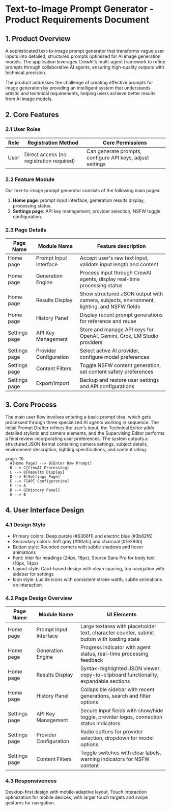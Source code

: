 # Text-to-Image Prompt Generator - Product Requirements Document

## 1. Product Overview
A sophisticated text-to-image prompt generator that transforms vague user inputs into detailed, structured prompts optimized for AI image generation models. The application leverages CrewAI's multi-agent framework to refine prompts through collaborative AI agents, ensuring high-quality outputs with technical precision.

The product addresses the challenge of creating effective prompts for image generation by providing an intelligent system that understands artistic and technical requirements, helping users achieve better results from AI image models.

## 2. Core Features

### 2.1 User Roles
| Role | Registration Method | Core Permissions |
|------|---------------------|------------------|
| User | Direct access (no registration required) | Can generate prompts, configure API keys, adjust settings |

### 2.2 Feature Module
Our text-to-image prompt generator consists of the following main pages:
1. **Home page**: prompt input interface, generation results display, processing status.
2. **Settings page**: API key management, provider selection, NSFW toggle configuration.

### 2.3 Page Details
| Page Name | Module Name | Feature description |
|-----------|-------------|---------------------|
| Home page | Prompt Input Interface | Accept user's raw text input, validate input length and content |
| Home page | Generation Engine | Process input through CrewAI agents, display real-time processing status |
| Home page | Results Display | Show structured JSON output with camera, subjects, environment, lighting, and NSFW fields |
| Home page | History Panel | Display recent prompt generations for reference and reuse |
| Settings page | API Key Management | Store and manage API keys for OpenAI, Gemini, Grok, LM Studio providers |
| Settings page | Provider Configuration | Select active AI provider, configure model preferences |
| Settings page | Content Filters | Toggle NSFW content generation, set content safety preferences |
| Settings page | Export/Import | Backup and restore user settings and API configurations |

## 3. Core Process
The main user flow involves entering a basic prompt idea, which gets processed through three specialized AI agents working in sequence. The Initial Prompt Drafter refines the user's input, the Technical Editor adds detailed stylistic and camera elements, and the Supervising Editor performs a final review incorporating user preferences. The system outputs a structured JSON format containing camera settings, subject details, environment description, lighting specifications, and content rating.

```mermaid
graph TD
  A[Home Page] --> B[Enter Raw Prompt]
  B --> C[CrewAI Processing]
  C --> D[Results Display]
  D --> E[Settings Page]
  E --> F[API Configuration]
  F --> A
  D --> G[History Panel]
  G --> B
```

## 4. User Interface Design
### 4.1 Design Style
- Primary colors: Deep purple (#6366f1) and electric blue (#3b82f6)
- Secondary colors: Soft gray (#f8fafc) and charcoal (#1e293b)
- Button style: Rounded corners with subtle shadows and hover animations
- Font: Inter for headings (24px, 18px), Source Sans Pro for body text (16px, 14px)
- Layout style: Card-based design with clean spacing, top navigation with sidebar for settings
- Icon style: Lucide icons with consistent stroke width, subtle animations on interaction

### 4.2 Page Design Overview
| Page Name | Module Name | UI Elements |
|-----------|-------------|-------------|
| Home page | Prompt Input Interface | Large textarea with placeholder text, character counter, submit button with loading state |
| Home page | Generation Engine | Progress indicator with agent status, real-time processing feedback |
| Home page | Results Display | Syntax-highlighted JSON viewer, copy-to-clipboard functionality, expandable sections |
| Home page | History Panel | Collapsible sidebar with recent generations, search and filter options |
| Settings page | API Key Management | Secure input fields with show/hide toggle, provider logos, connection status indicators |
| Settings page | Provider Configuration | Radio buttons for provider selection, dropdown for model options |
| Settings page | Content Filters | Toggle switches with clear labels, warning indicators for NSFW content |

### 4.3 Responsiveness
Desktop-first design with mobile-adaptive layout. Touch interaction optimization for mobile devices, with larger touch targets and swipe gestures for navigation.
